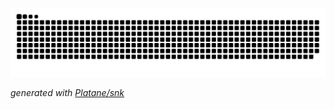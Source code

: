 ![github contribution grid snake animation](https://raw.githubusercontent.com/mdgw/mdgw/output/github-contribution-grid-snake.svg#gh-light-mode-only)


_generated with [Platane/snk](https://github.com/Platane/snk)_
